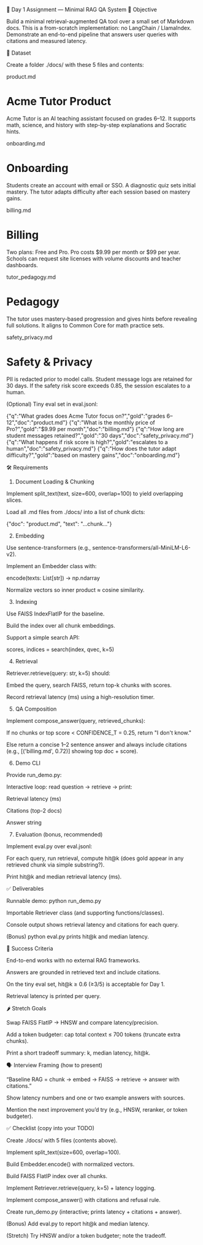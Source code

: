 📘 Day 1 Assignment — Minimal RAG QA System
🎯 Objective

Build a minimal retrieval-augmented QA tool over a small set of Markdown docs.
This is a from-scratch implementation: no LangChain / LlamaIndex.
Demonstrate an end-to-end pipeline that answers user queries with citations and measured latency.

📂 Dataset

Create a folder ./docs/ with these 5 files and contents:

product.md

# Acme Tutor Product
Acme Tutor is an AI teaching assistant focused on grades 6–12. It supports math, science, and history with step-by-step explanations and Socratic hints.


onboarding.md

# Onboarding
Students create an account with email or SSO. A diagnostic quiz sets initial mastery. The tutor adapts difficulty after each session based on mastery gains.


billing.md

# Billing
Two plans: Free and Pro. Pro costs $9.99 per month or $99 per year. Schools can request site licenses with volume discounts and teacher dashboards.


tutor_pedagogy.md

# Pedagogy
The tutor uses mastery-based progression and gives hints before revealing full solutions. It aligns to Common Core for math practice sets.


safety_privacy.md

# Safety & Privacy
PII is redacted prior to model calls. Student message logs are retained for 30 days. If the safety risk score exceeds 0.85, the session escalates to a human.


(Optional) Tiny eval set in eval.jsonl:

{"q":"What grades does Acme Tutor focus on?","gold":"grades 6–12","doc":"product.md"}
{"q":"What is the monthly price of Pro?","gold":"$9.99 per month","doc":"billing.md"}
{"q":"How long are student messages retained?","gold":"30 days","doc":"safety_privacy.md"}
{"q":"What happens if risk score is high?","gold":"escalates to a human","doc":"safety_privacy.md"}
{"q":"How does the tutor adapt difficulty?","gold":"based on mastery gains","doc":"onboarding.md"}

🛠️ Requirements
1) Document Loading & Chunking

Implement split_text(text, size=600, overlap=100) to yield overlapping slices.

Load all .md files from ./docs/ into a list of chunk dicts:

{"doc": "product.md", "text": "...chunk..."}

2) Embedding

Use sentence-transformers (e.g., sentence-transformers/all-MiniLM-L6-v2).

Implement an Embedder class with:

encode(texts: List[str]) -> np.ndarray

Normalize vectors so inner product ≈ cosine similarity.

3) Indexing

Use FAISS IndexFlatIP for the baseline.

Build the index over all chunk embeddings.

Support a simple search API:

scores, indices = search(index, qvec, k=5)

4) Retrieval

Retriever.retrieve(query: str, k=5) should:

Embed the query, search FAISS, return top-k chunks with scores.

Record retrieval latency (ms) using a high-resolution timer.

5) QA Composition

Implement compose_answer(query, retrieved_chunks):

If no chunks or top score < CONFIDENCE_T = 0.25, return "I don't know."

Else return a concise 1–2 sentence answer and always include citations
(e.g., [('billing.md', 0.72)] showing top doc + score).

6) Demo CLI

Provide run_demo.py:

Interactive loop: read question → retrieve → print:

Retrieval latency (ms)

Citations (top-2 docs)

Answer string

7) Evaluation (bonus, recommended)

Implement eval.py over eval.jsonl:

For each query, run retrieval, compute hit@k
(does gold appear in any retrieved chunk via simple substring?).

Print hit@k and median retrieval latency (ms).

✅ Deliverables

Runnable demo: python run_demo.py

Importable Retriever class (and supporting functions/classes).

Console output shows retrieval latency and citations for each query.

(Bonus) python eval.py prints hit@k and median latency.

🧭 Success Criteria

End-to-end works with no external RAG frameworks.

Answers are grounded in retrieved text and include citations.

On the tiny eval set, hit@k ≥ 0.6 (≥3/5) is acceptable for Day 1.

Retrieval latency is printed per query.

🌶️ Stretch Goals

Swap FAISS FlatIP → HNSW and compare latency/precision.

Add a token budgeter: cap total context ≤ 700 tokens (truncate extra chunks).

Print a short tradeoff summary: k, median latency, hit@k.

🗣️ Interview Framing (how to present)

“Baseline RAG = chunk → embed → FAISS → retrieve → answer with citations.”

Show latency numbers and one or two example answers with sources.

Mention the next improvement you’d try (e.g., HNSW, reranker, or token budgeter).

✅ Checklist (copy into your TODO)

 Create ./docs/ with 5 files (contents above).

 Implement split_text(size=600, overlap=100).

 Build Embedder.encode() with normalized vectors.

 Build FAISS FlatIP index over all chunks.

 Implement Retriever.retrieve(query, k=5) + latency logging.

 Implement compose_answer() with citations and refusal rule.

 Create run_demo.py (interactive; prints latency + citations + answer).

 (Bonus) Add eval.py to report hit@k and median latency.

 (Stretch) Try HNSW and/or a token budgeter; note the tradeoff.